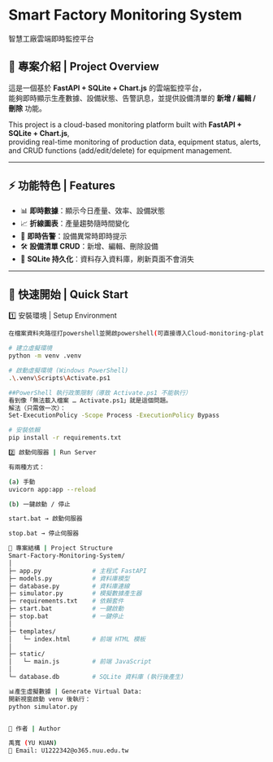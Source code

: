 # Smart Factory Monitoring System  
智慧工廠雲端即時監控平台  

## 📖 專案介紹 | Project Overview
這是一個基於 **FastAPI + SQLite + Chart.js** 的雲端監控平台，  
能夠即時顯示生產數據、設備狀態、告警訊息，並提供設備清單的 **新增 / 編輯 / 刪除** 功能。  

This project is a cloud-based monitoring platform built with **FastAPI + SQLite + Chart.js**,  
providing real-time monitoring of production data, equipment status, alerts,  
and CRUD functions (add/edit/delete) for equipment management.  

---

## ⚡ 功能特色 | Features
- 📊 **即時數據**：顯示今日產量、效率、設備狀態  
- 📈 **折線圖表**：產量趨勢隨時間變化  
- 🔔 **即時告警**：設備異常時即時提示  
- 🛠️ **設備清單 CRUD**：新增、編輯、刪除設備  
- 💾 **SQLite 持久化**：資料存入資料庫，刷新頁面不會消失  

---

## 🚀 快速開始 | Quick Start

1️⃣ 安裝環境 | Setup Environment
```bash
在檔案資料夾路徑打powershell並開啟powershell(可直接導入Cloud-monitoring-platform資料夾)

# 建立虛擬環境
python -m venv .venv

# 啟動虛擬環境 (Windows PowerShell)
.\.venv\Scripts\Activate.ps1

##PowerShell 執行政策限制（導致 Activate.ps1 不能執行）
看到像「無法載入檔案 … Activate.ps1」就是這個問題。
解法（只需做一次）：
Set-ExecutionPolicy -Scope Process -ExecutionPolicy Bypass

# 安裝依賴
pip install -r requirements.txt

2️⃣ 啟動伺服器 | Run Server

有兩種方式：

(a) 手動
uvicorn app:app --reload

(b) 一鍵啟動 / 停止

start.bat → 啟動伺服器

stop.bat → 停止伺服器

📂 專案結構 | Project Structure
Smart-Factory-Monitoring-System/
│
├─ app.py              # 主程式 FastAPI
├─ models.py           # 資料庫模型
├─ database.py         # 資料庫連線
├─ simulator.py        # 模擬數據產生器
├─ requirements.txt    # 依賴套件
├─ start.bat           # 一鍵啟動
├─ stop.bat            # 一鍵停止
│
├─ templates/
│   └─ index.html      # 前端 HTML 模板
│
├─ static/
│   └─ main.js         # 前端 JavaScript
│
└─ database.db         # SQLite 資料庫 (執行後產生)

📊產生虛擬數據 | Generate Virtual Data:
開新視窗啟動 venv 後執行：
python simulator.py


👤 作者 | Author

禹寬 (YU KUAN)
📧 Email: U1222342@o365.nuu.edu.tw
